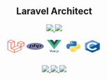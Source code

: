 <div align="center">
  <h2>Laravel Architect</h2>
</div>

<!--
<div align="center">
  <a href="https://github.com/aluisio-pires">
    <img height="180em" src="https://github-readme-streak-stats.herokuapp.com/?user=aluisio-pires&theme=black-ice&hide_border=true&stroke=0000&background=060A0CD0"/>
  </a>
</div>
-->

<div align="center">
  <a href="https://github.com/aluisio-pires">
    <img src="https://github-profile-summary-cards.vercel.app/api/cards/repos-per-language?username=aluisio-pires&theme=github_dark"/>
    <img src="https://github-profile-summary-cards.vercel.app/api/cards/most-commit-language?username=aluisio-pires&theme=github_dark"/>
  </a>
</div>

<div align="center" style="display: inline_block"><br>
  <img align="center" alt="Aluisio-Laravel" height="30" width="40" src="https://raw.githubusercontent.com/devicons/devicon/master/icons/laravel/laravel-original.svg">
  <img align="center" alt="Aluisio-PHP" height="30" width="40" src="https://raw.githubusercontent.com/devicons/devicon/master/icons/php/php-original.svg">
  <img align="center" alt="Aluisio-Vue" height="30" width="40" src="https://raw.githubusercontent.com/devicons/devicon/master/icons/vuejs/vuejs-original-wordmark.svg">
  <img align="center" alt="Aluisio-Python" height="30" width="40" src="https://raw.githubusercontent.com/devicons/devicon/master/icons/python/python-original.svg">
  <img align="center" alt="Aluisio-C" height="30" width="40" src="https://raw.githubusercontent.com/devicons/devicon/master/icons/c/c-original.svg">
</div>
  
##

<div align="center">
  <a href="https://linkedin.com/in/aluisio-pires" target="_blank">
    <img src="https://img.shields.io/badge/-AluisioPires-blue?style=flat-square&logo=Linkedin&logoColor=white" height="30"/>
  </a>
  <a href="https://twitter.com/intent/follow?screen_name=aluisiopires_" target="_blank">
    <img src="https://img.shields.io/twitter/follow/aluisiopires_?style=social" height="30"/>
  </a>
  <a href="https://instagram.com/aluisiopires_" target="_blank">
    <img src="https://img.shields.io/badge/-Instagram-%23E4405F?style=for-the-badge&logo=instagram&logoColor=white" target="_blank" height="30">
  </a>
</div>
